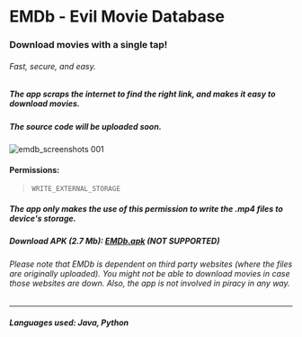 # EMDb - Evil Movie Database

### Download movies with a single tap!
###### Fast, secure, and easy.
##### The app scraps the internet to find the right link, and makes it easy to download movies.

##### The source code will be uploaded soon.

![emdb_screenshots 001](https://user-images.githubusercontent.com/30762976/43616589-015b81e8-96db-11e8-9c9b-9e2be743819e.png)

#### Permissions:
> `WRITE_EXTERNAL_STORAGE`
##### The app only makes the use of this permission to write the .mp4 files to device's storage.

##### Download APK (2.7 Mb): [EMDb.apk](https://drive.google.com/uc?authuser=0&id=13TboaDHizghE9Y5MjTbtcHxx_yP0vNtw&export=download) (NOT SUPPORTED)
###### Please note that EMDb is dependent on third party websites (where the files are originally uploaded). You might not be able to download movies in case those websites are down. Also, the app is not involved in piracy in any way.

---
##### Languages used: Java, Python
